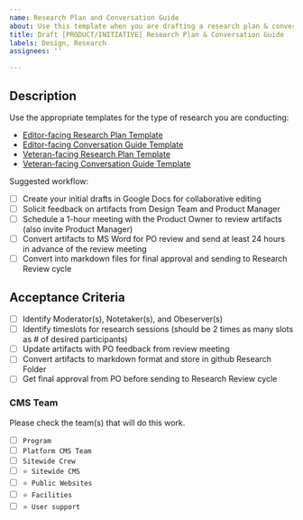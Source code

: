 ```yaml
---
name: Research Plan and Conversation Guide
about: Use this template when you are drafting a research plan & conversation guide
title: Draft [PRODUCT/INITIATIVE] Research Plan & Conversation Guide
labels: Design, Research
assignees: ''

---
```


## Description

Use the appropriate templates for the type of research you are conducting:
- [Editor-facing Research Plan Template](https://github.com/department-of-veterans-affairs/va.gov-team/blob/master/platform/cms/research/sitewide-cms-editor-research-plan-template.md)
- [Editor-facing Conversation Guide Template](https://github.com/department-of-veterans-affairs/va.gov-team/blob/master/platform/cms/research/editor-moderation-guide.md)
- [Veteran-facing Research Plan Template](https://github.com/department-of-veterans-affairs/va.gov-team/blob/master/platform/research/research-plan-template.md)
- [Veteran-facing Conversation Guide Template](https://github.com/department-of-veterans-affairs/va.gov-team/blob/master/platform/research/planning/conversation-guide-template.md)

Suggested workflow:
- [ ] Create your initial drafts in Google Docs for collaborative editing
- [ ] Solicit feedback on artifacts from Design Team and Product Manager
- [ ] Schedule a 1-hour meeting with the Product Owner to review artifacts (also invite Product Manager) 
- [ ] Convert artifacts to MS Word for PO review and send at least 24 hours in advance of the review meeting
- [ ] Convert into markdown files for final approval and sending to Research Review cycle

## Acceptance Criteria
- [ ] Identify Moderator(s), Notetaker(s), and Obeserver(s) 
- [ ] Identify timeslots for research sessions (should be 2 times as many slots as # of desired participants)
- [ ] Update artifacts with PO feedback from review meeting
- [ ] Convert artifacts to markdown format and store in github Research Folder
- [ ] Get final approval from PO before sending to Research Review cycle

### CMS Team
Please check the team(s) that will do this work.

- [ ] `Program`
- [ ] `Platform CMS Team`
- [ ] `Sitewide Crew`
- [ ] `⭐️ Sitewide CMS`
- [ ] `⭐️ Public Websites`
- [ ] `⭐️ Facilities`
- [ ] `⭐️ User support`
